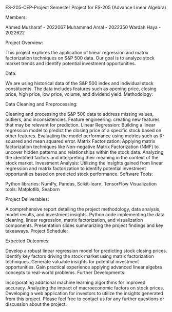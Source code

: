 
ES-205-CEP-Project
Semester Project for ES-205 (Advance Linear Algebra)

Members:

Ahmed Musharaf - 2022067
Muhammad Arsal - 2022350
Wardah Haya - 2022622

Project Overview:

This project explores the application of linear regression and matrix factorization techniques on S&P 500 data. Our goal is to analyze stock market trends and identify potential investment opportunities.

Data:

We are using historical data of the S&P 500 index and individual stock constituents.
The data includes features such as opening price, closing price, high price, low price, volume, and dividend yield.
Methodology:

Data Cleaning and Preprocessing:

Cleaning and processing the S&P 500 data to address missing values, outliers, and inconsistencies.
Feature engineering: creating new features that may be relevant for prediction.
Linear Regression:
Building a linear regression model to predict the closing price of a specific stock based on other features.
Evaluating the model performance using metrics such as R-squared and mean squared error.
Matrix Factorization:
Applying matrix factorization techniques like Non-negative Matrix Factorization (NMF) to uncover hidden patterns and relationships within the stock data.
Analyzing the identified factors and interpreting their meaning in the context of the stock market.
Investment Analysis:
Utilizing the insights gained from linear regression and matrix factorization to identify potential investment opportunities based on predicted stock performance.
Software Tools:

Python libraries: NumPy, Pandas, Scikit-learn, TensorFlow
Visualization tools: Matplotlib, Seaborn

Project Deliverables:

A comprehensive report detailing the project methodology, data analysis, model results, and investment insights.
Python code implementing the data cleaning, linear regression, matrix factorization, and visualization components.
Presentation slides summarizing the project findings and key takeaways.
Project Schedule:


Expected Outcomes:

Develop a robust linear regression model for predicting stock closing prices.
Identify key factors driving the stock market using matrix factorization techniques.
Generate valuable insights for potential investment opportunities.
Gain practical experience applying advanced linear algebra concepts to real-world problems.
Further Developments:

Incorporating additional machine learning algorithms for improved accuracy.
Analyzing the impact of macroeconomic factors on stock prices.
Developing a web application for investors to utilize the insights generated from this project.
Please feel free to contact us for any further questions or discussion about the project.
